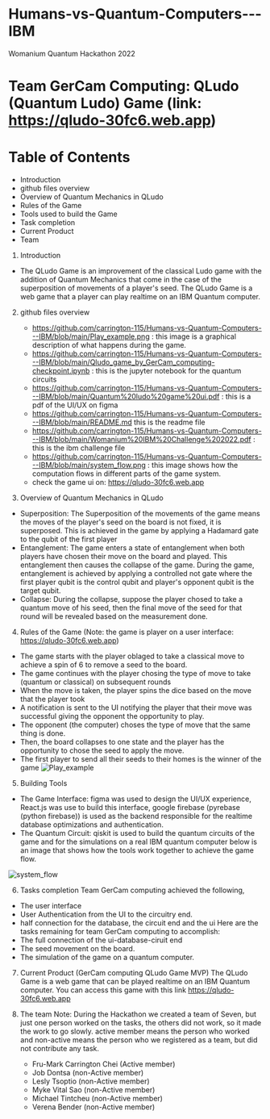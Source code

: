 # Humans-vs-Quantum-Computers---IBM
Womanium Quantum Hackathon 2022
# Team GerCam Computing: QLudo (Quantum Ludo) Game (link: https://qludo-30fc6.web.app)
# Table of Contents
- Introduction 
- github files overview
- Overview of Quantum Mechanics in QLudo
- Rules of the Game
- Tools used to build the Game
- Task completion
- Current Product
- Team

1. Introduction
- The QLudo Game is an improvement of the classical Ludo game with the addition of Quantum Mechanics that come in the case of the superposition of movements of a player's seed. The QLudo Game is a web game that a player can play realtime on an IBM Quantum computer.

2. github files overview
   - https://github.com/carrington-115/Humans-vs-Quantum-Computers---IBM/blob/main/Play_example.png : this image is a graphical description of what happens during the game.
   - https://github.com/carrington-115/Humans-vs-Quantum-Computers---IBM/blob/main/Qludo_game_by_GerCam_computing-checkpoint.ipynb : this is the jupyter notebook for the quantum circuits
   - https://github.com/carrington-115/Humans-vs-Quantum-Computers---IBM/blob/main/Quantum%20ludo%20game%20ui.pdf : this is a pdf of the UI/UX on figma
   - https://github.com/carrington-115/Humans-vs-Quantum-Computers---IBM/blob/main/README.md this is the readme file
   - https://github.com/carrington-115/Humans-vs-Quantum-Computers---IBM/blob/main/Womanium%20IBM%20Challenge%202022.pdf : this is the ibm challenge file
   - https://github.com/carrington-115/Humans-vs-Quantum-Computers---IBM/blob/main/system_flow.png : this image shows how the computation flows in different parts of the game system.
   - check the game ui on: https://qludo-30fc6.web.app
   
3. Overview of Quantum Mechanics in QLudo
- Superposition: The Superposition of the movements of the game means the moves of the player's seed on the board is not fixed, it is superposed. This is achieved in the game by applying a Hadamard gate to the qubit of the first player
- Entanglement: The game enters a state of entanglement when both players have chosen their move on the board and played. This entanglement then causes the collapse of the game. During the game, entanglement is achieved by applying a controlled not gate where the first player qubit is the control qubit and player's opponent qubit is the target qubit.
- Collapse: During the collapse, suppose the player chosed to take a quantum move of his seed, then the final move of the seed for that round will be revealed based on the measurement done.

4. Rules of the Game (Note: the game is player on a user interface: https://qludo-30fc6.web.app)
- The game starts with the player oblaged to take a classical move to achieve a spin of 6 to remove a seed to the board.
- The game continues with the player chosing the type of move to take (quantum or classical) on subsequent rounds
- When the move is taken, the player spins the dice based on the move that the player took
- A notification is sent to the UI notifying the player that their move was successful giving the opponent the opportunity to play.
- The opponent (the computer) choses the type of move that the same thing is done.
- Then, the board collapses to one state and the player has the opportunity to chose the seed to apply the move.
- The first player to send all their seeds to their homes is the winner of the game
![Play_example](https://user-images.githubusercontent.com/103027105/186297992-6d3e7aee-0432-471f-b29e-2325da2ed174.png)

5. Building Tools
- The Game Interface: figma was used to design the UI/UX experience, React.js was use to build this interface, google firebase (pyrebase (python firebase)) is used as the backend responsible for the realtime database optimizations and authentication.
- The Quantum Circuit: qiskit is used to build the quantum circuits of the game and for the simulations on a real IBM quantum computer
below is an image that shows how the tools work together to achieve the game flow.

![system_flow](https://user-images.githubusercontent.com/103027105/186298967-3c636c60-b687-4e0a-b8c2-9458e9f3c5e5.png)


6. Tasks completion
Team GerCam computing achieved the following,
- The user interface
- User Authentication from the UI to the circuitry end.
- half connection for the database, the circuit end and the ui
Here are the tasks remaining for team GerCam computing to accomplish:
- The full connection of the ui-database-ciruit end
- The seed movement on the board.
- The simulation of the game on a quantum computer.

7. Current Product (GerCam computing QLudo Game MVP)
The QLudo Game is a web game that can be played realtime on an IBM Quantum computer. You can access this game with this link https://qludo-30fc6.web.app

8. The team
Note: During the Hackathon we created a team of Seven, but just one person worked on the tasks, the others did not work, so it made the work to go slowly. active member means the person who worked and non-active means the person who we registered as a team, but did not contribute any task.
   - Fru-Mark Carrington Chei (Active member)
   - Job Dontsa (non-Active member)
   - Lesly Tsoptio (non-Active member)
   - Myke Vital Sao (non-Active member)
   - Michael Tintcheu (non-Active member)
   - Verena Bender (non-Active member)
    

